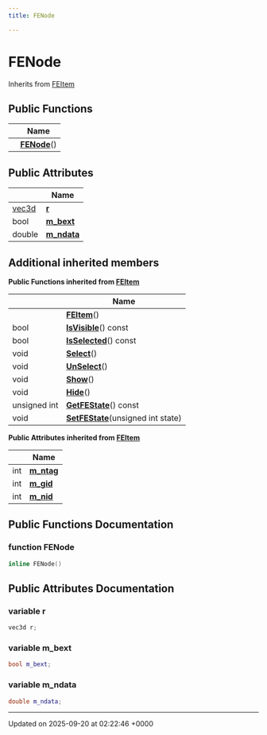 ```yaml
---
title: FENode

---
```


# FENode





Inherits from [FEItem](../Classes/classFEItem.md)

## Public Functions

|                | Name           |
| -------------- | -------------- |
| | **[FENode](../Classes/classFENode.md#function-fenode)**() |

## Public Attributes

|                | Name           |
| -------------- | -------------- |
| [vec3d](../Classes/classvec3d.md) | **[r](../Classes/classFENode.md#variable-r)**  |
| bool | **[m_bext](../Classes/classFENode.md#variable-m-bext)**  |
| double | **[m_ndata](../Classes/classFENode.md#variable-m-ndata)**  |

## Additional inherited members

**Public Functions inherited from [FEItem](../Classes/classFEItem.md)**

|                | Name           |
| -------------- | -------------- |
| | **[FEItem](../Classes/classFEItem.md#function-feitem)**() |
| bool | **[IsVisible](../Classes/classFEItem.md#function-isvisible)**() const |
| bool | **[IsSelected](../Classes/classFEItem.md#function-isselected)**() const |
| void | **[Select](../Classes/classFEItem.md#function-select)**() |
| void | **[UnSelect](../Classes/classFEItem.md#function-unselect)**() |
| void | **[Show](../Classes/classFEItem.md#function-show)**() |
| void | **[Hide](../Classes/classFEItem.md#function-hide)**() |
| unsigned int | **[GetFEState](../Classes/classFEItem.md#function-getfestate)**() const |
| void | **[SetFEState](../Classes/classFEItem.md#function-setfestate)**(unsigned int state) |

**Public Attributes inherited from [FEItem](../Classes/classFEItem.md)**

|                | Name           |
| -------------- | -------------- |
| int | **[m_ntag](../Classes/classFEItem.md#variable-m-ntag)**  |
| int | **[m_gid](../Classes/classFEItem.md#variable-m-gid)**  |
| int | **[m_nid](../Classes/classFEItem.md#variable-m-nid)**  |


## Public Functions Documentation

### function FENode

```cpp
inline FENode()
```


## Public Attributes Documentation

### variable r

```cpp
vec3d r;
```


### variable m_bext

```cpp
bool m_bext;
```


### variable m_ndata

```cpp
double m_ndata;
```


-------------------------------

Updated on 2025-09-20 at 02:22:46 +0000